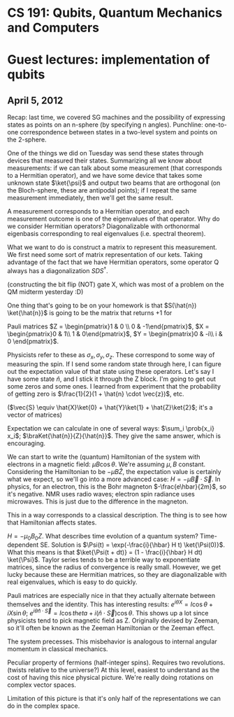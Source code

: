 CS 191: Qubits, Quantum Mechanics and Computers
===============================================
Guest lectures: implementation of qubits
========================================
April 5, 2012
-------------
Recap: last time, we covered SG machines and the possibility of expressing
states as points on an n-sphere (by specifying n angles). Punchline:
one-to-one correspondence between states in a two-level system and points
on the 2-sphere.

One of the things we did on Tuesday was send these states through devices
that measured their states. Summarizing all we know about measurements: if
we can talk about some measurement (that corresponds to a Hermitian
operator), and we have some device that takes some unknown state
$\ket{\psi}$ and output two beams that are orthogonal (on the Bloch-sphere,
these are antipodal points); if I repeat the same measurement immediately,
then we'll get the same result.

A measurement corresponds to a Hermitian operator, and each measurement
outcome is one of the eigenvalues of that operator. Why do we consider
Hermitian operators? Diagonalizable with orthonormal eigenbasis
corresponding to real eigenvalues (i.e. spectral theorem).

What we want to do is construct a matrix to represent this measurement. We
first need some sort of matrix representation of our kets. Taking advantage
of the fact that we have Hermitian operators, some operator Q always has a
diagonalization $SDS^\dag$.

(constructing the bit flip (NOT) gate X, which was most of a problem on the
QM midterm yesterday :D)

One thing that's going to be on your homework is that $S(\hat{n})
\ket{\hat{n}}$ is going to be the matrix that returns +1 for

Pauli matrices $Z = \begin{pmatrix}1 & 0 \\ 0 & -1\end{pmatrix}$, $X =
\begin{pmatrix}0 & 1\\ 1 & 0\end{pmatrix}$, $Y = \begin{pmatrix}0 & -i\\ i
& 0 \end{pmatrix}$.

Physicists refer to these as $\sigma_x, \sigma_y, \sigma_z$. These
correspond to some way of measuring the spin. If I send some random state
through here, I can figure out the expectation value of that state using
these operators. Let's say I have some state $\hat{n}$, and I stick it
through the Z block. I'm going to get out some zeros and some ones. I
learned from experiment that the probability of getting zero is
$\frac{1}{2}(1 + \hat{n} \cdot \vec{z})$, etc.

($\vec{S} \equiv \hat{X}\ket{0} + \hat{Y}\ket{1} + \hat{Z}\ket{2}$; it's a
vector of matrices)

Expectation we can calculate in one of several ways: $\sum_i \prob{x_i}
x_i$; $\braKet{\hat{n}}{Z}{\hat{n}}$. They give the same answer, which is
encouraging.

We can start to write the (quantum) Hamiltonian of the system with
electrons in a magnetic field: $\mu B \cos\theta$. We're assuming $\mu, B$
constant. Considering the Hamiltonian to be $-\mu B\hat{Z}$, the
expectation value is certainly what we expect, so we'll go into a more
advanced case: $H = -\mu \vec{B} \cdot \vec{S}$. In physics, for an
electron, this is the Bohr magneton $-\frac{e\hbar}{2m}$, so it's
negative. NMR uses radio waves; electron spin radiance uses
microwaves. This is just due to the difference in the magneton.

This in a way corresponds to a classical description. The thing is to see
how that Hamiltonian affects states.

$H = -\mu_0 B_0 Z$. What describes time evolution of a quantum system?
Time-dependent SE. Solution is $\Psi(t) = \exp(-\frac{i}{\hbar} H t)
\ket{\Psi(0)}$. What this means is that $\ket{\Psi(t + dt)} = (1 -
\frac{i}{\hbar} H dt) \ket{\Psi}$. Taylor series tends to be a terrible way
to exponentiate matrices, since the radius of convergence is really
small. However, we get lucky because these are Hermitian matrices, so they
are diagonalizable with real eigenvalues, which is easy to do quickly.

Pauli matrices are especially nice in that they actually alternate between
themselves and the identity. This has interesting results: $e^{i\theta X} =
I\cos\theta + iX\sin\theta$; $e^{i\theta \hat{n} \cdot \vec{S}} = I \cos
theta + i(\hat{n} \cdot \vec{S})\cos\theta$. This shows up a lot since
physicists tend to pick magnetic field as Z. Originally devised by Zeeman,
so it'll often be known as the Zeeman Hamiltonian or the Zeeman effect.

The system precesses. This misbehavior is analogous to internal angular
momentum in classical mechanics.

Peculiar property of fermions (half-integer spins). Requires two
revolutions. (twists relative to the universe?) At this level, easiest to
understand as the cost of having this nice physical picture. We're really
doing rotations on complex vector spaces.

Limitation of this picture is that it's only half of the representations we
can do in the complex space.
